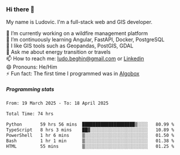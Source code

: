### Hi there 👋

My name is Ludovic. I'm a full-stack web and GIS developer.

 🔭 I’m currently working on a wildfire management platform<br/>
 🌱 I’m continuously learning Angular, FastAPI, Docker, PostgreSQL<br/>
 👯 I like GIS tools such as Geopandas, PostGIS, GDAL<br/>
 💬 Ask me about energy transition or travels<br/>
 📫 How to reach me: ludo.beghin@gmail.com or [Linkedin](https://www.linkedin.com/in/ludovic-beghin/)<br/>
 😄 Pronouns: He/Him<br/>
 ⚡ Fun fact: The first time I programmed was in [Algobox](https://fr.wikipedia.org/wiki/Algobox)<br/>

##### Programming stats
<!--START_SECTION:waka-->

```txt
From: 19 March 2025 - To: 18 April 2025

Total Time: 74 hrs

Python       59 hrs 56 mins  ████████████████████▒░░░░   80.99 %
TypeScript   8 hrs 3 mins    ██▓░░░░░░░░░░░░░░░░░░░░░░   10.89 %
PowerShell   1 hr 6 mins     ▒░░░░░░░░░░░░░░░░░░░░░░░░   01.50 %
Bash         1 hr 1 min      ▒░░░░░░░░░░░░░░░░░░░░░░░░   01.38 %
HTML         55 mins         ▒░░░░░░░░░░░░░░░░░░░░░░░░   01.25 %
```

<!--END_SECTION:waka-->
